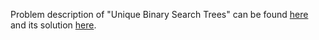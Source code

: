 Problem description of "Unique Binary Search Trees" can be found [here](https://leetcode.com/problems/unique-binary-search-trees/description/) and its solution [here](https://github.com/aurimas13/SolutionsToProblems/blob/main/LeetCode/Python%20Solutions/Unique%20Binary%20Search%20Trees/unique.py).
